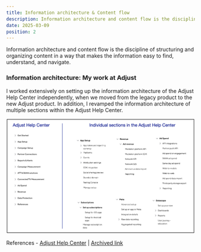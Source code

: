 ```yaml
---
title: Information architecture & Content flow
description: Information architecture and content flow is the discipline of structuring and organizing content in a way that makes the information easy to find, understand, and navigate.
date: 2025-03-09
position: 2
---
```


Information architecture and content flow is the discipline of structuring and organizing content in a way that makes the information easy to find, understand, and navigate.

### Information architecture: My work at Adjust

I worked extensively on setting up the information architecture of the Adjust Help Center independently, when we moved from the legacy product to the new Adjust product. In addition, I revamped the information architecture of multiple sections within the Adjust Help Center.

![Information architecture Adjust Help Center](./information-architecture.jpeg)

References - [Adjust Help Center](https://help.adjust.com/en/marketer) | [Archived link](https://archive.ph/Hf4oG)


